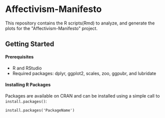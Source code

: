 # Affectivism-Manifesto
This repository contains the R scripts(Rmd) to analyze, and generate the plots for the "Affectivism-Manifesto" project.

## Getting Started
#### Prerequisites
* R and RStudio
* Required packages: dplyr, ggplot2, scales, zoo, ggpubr, and lubridate
#### Installing R Packages
Packages are available on CRAN and can be installed using a simple call to ```install.packages()```:
```
install.packages('PackageName')
```
